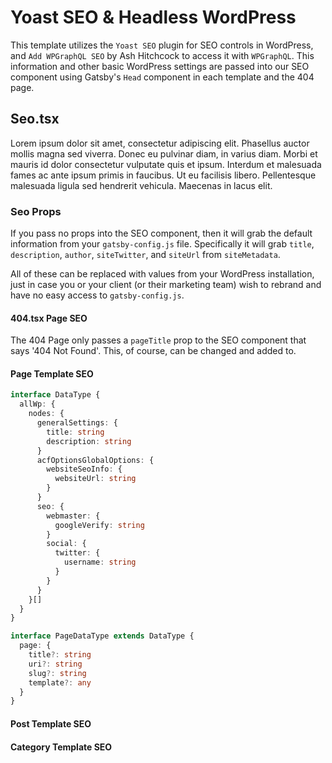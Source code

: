 # Yoast SEO & Headless WordPress

This template utilizes the `Yoast SEO` plugin for SEO controls in WordPress, and `Add WPGraphQL SEO` by Ash Hitchcock to access it with `WPGraphQL`. This information and other basic WordPress settings are passed into our SEO component using Gatsby's `Head` component in each template and the 404 page.

## Seo.tsx
Lorem ipsum dolor sit amet, consectetur adipiscing elit. Phasellus auctor mollis magna sed viverra. Donec eu pulvinar diam, in varius diam. Morbi et mauris id dolor consectetur vulputate quis et ipsum. Interdum et malesuada fames ac ante ipsum primis in faucibus. Ut eu facilisis libero. Pellentesque malesuada ligula sed hendrerit vehicula. Maecenas in lacus elit.


### Seo Props
If you pass no props into the SEO component, then it will grab the default information from your `gatsby-config.js` file. Specifically it will grab `title`, `description`, `author`, `siteTwitter`, and `siteUrl` from `siteMetadata`.

All of these can be replaced with values from your WordPress installation, just in case you or your client (or their marketing team) wish to rebrand and have no easy access to `gatsby-config.js`.

#### 404.tsx Page SEO
The 404 Page only passes a `pageTitle` prop to the SEO component that says '404 Not Found'. This, of course, can be changed and added to.

#### Page Template SEO
```ts
interface DataType {
  allWp: {
    nodes: {
      generalSettings: {
        title: string
        description: string
      }
      acfOptionsGlobalOptions: {
        websiteSeoInfo: {
          websiteUrl: string
        }
      }
      seo: {
        webmaster: {
          googleVerify: string
        }
        social: {
          twitter: {
            username: string
          }
        }
      }
    }[]
  }
}

interface PageDataType extends DataType {
  page: {
    title?: string
    uri?: string
    slug?: string
    template?: any
  }
}
```

#### Post Template SEO

#### Category Template SEO